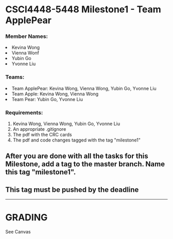 # CSCI4448-5448 Milestone1 - Team ApplePear
### Member Names:

  <li> Kevina Wong
  <li> Vienna Wonf
  <li> Yubin Go 
  <li> Yvonne Liu
    
### Teams:
  <li> Team ApplePear: Kevina Wong, Vienna Wong, Yubin Go, Yvonne Liu
  <li> Team Apple: Kevina Wong, Vienna Wong
  <li> Team Pear: Yubin Go, Yvonne Liu
    
### Requirements:
<ol>
  <li> Kevina Wong, Vienna Wong, Yubin Go, Yvonne Liu </li>
  <li> An appropriate .gitignore</li>
  <li> The pdf with the CRC cards  </li>
   <li>The pdf and code changes tagged with the tag "milestone1" </li>
 </ol>
 
 ## After you are done with all the tasks for this Milestone, add a tag to the master branch. Name this tag "milestone1".
 ## This tag must be pushed by the deadline
   
   
   
 ---
 
 # GRADING
 See Canvas
